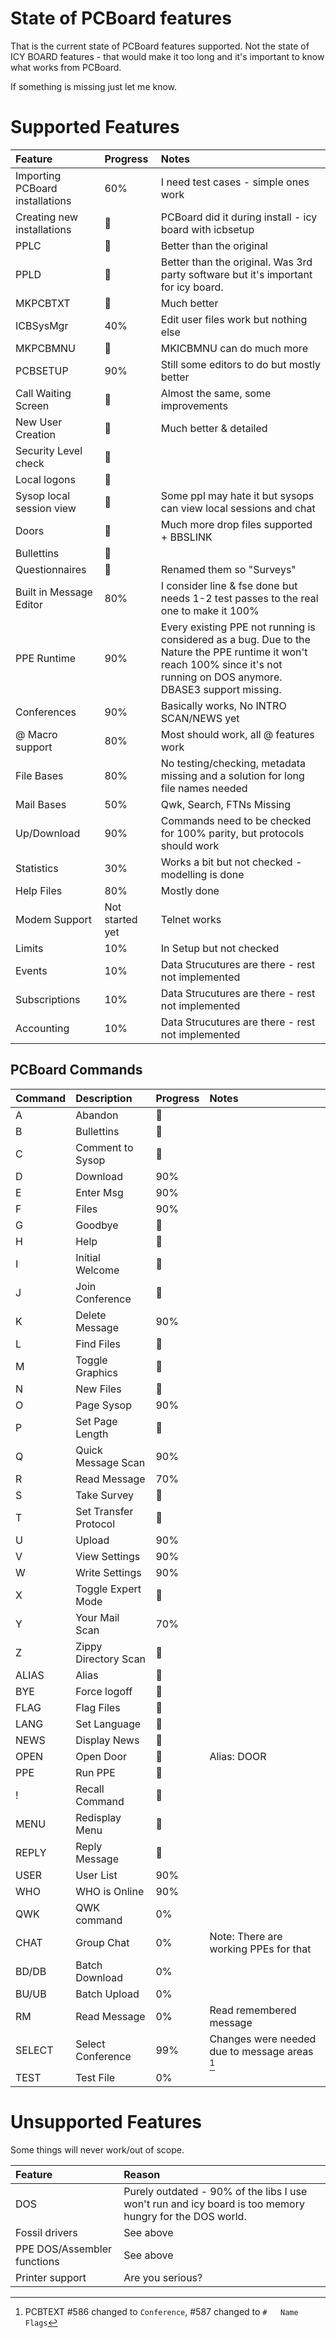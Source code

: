 # State of PCBoard features

That is the current state of PCBoard features supported.
Not the state of ICY BOARD features - that would make it too long and it's important to know what works
from PCBoard.

If something is missing just let me know.

# Supported Features

| Feature | Progress | Notes | 
| :--- | :--- | :--- | 
| Importing PCBoard installations | 60%  | I need test cases - simple ones work | 
| Creating new installations | 💯 |  PCBoard did it during install - icy board with icbsetup | 
| PPLC  | 💯 | Better than the original |
| PPLD  | 💯 | Better than the original. Was 3rd party software but it's important for icy board. |
| MKPCBTXT  | 💯 | Much better |
| ICBSysMgr  | 40% | Edit user files work but nothing else |
| MKPCBMNU  | 💯 | MKICBMNU can do much more |
| PCBSETUP  | 90% | Still some editors to do but mostly better  |
| Call Waiting Screen  | 💯 | Almost the same, some improvements |
| New User Creation  | 💯 | Much better & detailed |
| Security Level check  | 💯 | |
| Local logons  | 💯  | | 
| Sysop local session view  | 💯  | Some ppl may hate it but sysops can view local sessions and chat 
| Doors  | 💯 | Much more drop files supported + BBSLINK |
| Bullettins | 💯 | | 
| Questionnaires | 💯 | Renamed them so "Surveys" | 
| Built in Message Editor | 80% | I consider line & fse done but needs 1-2 test passes to the real one to make it 100% | 
| PPE Runtime  | 90% | Every existing PPE not running is considered as a bug. Due to the Nature the PPE runtime it won't reach 100% since it's not running on DOS anymore. DBASE3 support missing.| 
| Conferences  | 90% | Basically works, No INTRO SCAN/NEWS yet |
| @ Macro support | 80% | Most should work, all @ features work  | 
| File Bases  | 80% | No testing/checking, metadata missing and a solution for long file names needed |
| Mail Bases | 50% | Qwk, Search, FTNs Missing  |
| Up/Download  | 90%  | Commands need to be checked for 100% parity, but protocols should work |
| Statistics | 30%  | Works a bit but not checked - modelling is done | 
| Help Files | 80%  | Mostly done | 
| Modem Support | Not started yet | Telnet works |
| Limits | 10% | In Setup but not checked | 
| Events | 10% | Data Strucutures are there - rest not implemented | 
| Subscriptions | 10% | Data Strucutures are there - rest not implemented | 
| Accounting | 10% | Data Strucutures are there - rest not implemented | 

## PCBoard Commands

| Command | Description | Progress | Notes | 
| :--- | :--- | :--- | :--- | 
| A  | Abandon  | 💯 | 
| B  | Bullettins | 💯 | 
| C  | Comment to Sysop  | 💯 | 
| D  | Download | 90% | 
| E  | Enter Msg  | 90% | 
| F  | Files  | 90% | 
| G  | Goodbye | 💯 | 
| H  | Help  | 💯 | 
| I  | Initial Welcome  | 💯 | 
| J  | Join Conference  | 💯 | 
| K  | Delete Message | 90% | 
| L  | Find Files | 💯 | 
| M  | Toggle Graphics  | 💯 | 
| N  | New Files | 💯 | 
| O  | Page Sysop | 90% | 
| P  | Set Page Length | 💯 | 
| Q  | Quick Message Scan | 90% | 
| R  | Read Message | 70% | 
| S  | Take Survey  | 💯 | 
| T  | Set Transfer Protocol | 💯 | 
| U  | Upload  | 90% | 
| V  | View Settings  | 90% | 
| W  | Write Settings  | 90% | 
| X  | Toggle Expert Mode  | 💯 | 
| Y  | Your Mail Scan  | 70% | 
| Z  | Zippy Directory Scan  | 💯 | 
| ALIAS  |  Alias | 💯 | 
| BYE  | Force logoff | 💯 | 
| FLAG  | Flag Files | 💯 | 
| LANG  | Set Language | 💯 | 
| NEWS  | Display News | 💯 | 
| OPEN  | Open Door | 💯 |  Alias: DOOR
| PPE  | Run PPE | 💯 | 
| !  | Recall Command | 💯 | 
| MENU  | Redisplay Menu | 💯 | 
| REPLY  | Reply Message | 💯 | 
| USER  | User List | 90% | 
| WHO  |WHO is Online | 90% | 
| QWK  | QWK command | 0% | 
| CHAT  | Group Chat| 0% | Note: There are working PPEs for that
| BD/DB  | Batch Download | 0% | 
| BU/UB  | Batch Upload | 0% | 
| RM  | Read Message | 0% | Read remembered message
| SELECT | Select Conference | 99% | Changes were needed due to message areas [^1]
| TEST | Test File | 0% | 

[^1]: PCBTEXT #586 changed to `Conference`,
  #587 changed to `#   Name                                                   Flags`

# Unsupported Features

Some things will never work/out of scope.

| Feature | Reason | 
| :--- | :--- |
| DOS | Purely outdated - 90% of the libs I use won't run and icy board is too memory hungry for the DOS world. | 
| Fossil drivers | See above | 
| PPE DOS/Assembler functions | See above | 
| Printer support | Are you serious? | 
